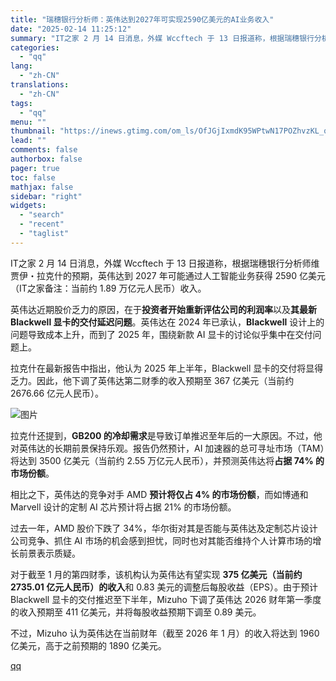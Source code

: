 ```yaml
---
title: "瑞穗银行分析师：英伟达到2027年可实现2590亿美元的AI业务收入"
date: "2025-02-14 11:25:12"
summary: "IT之家 2 月 14 日消息，外媒 Wccftech 于 13 日报道称，根据瑞穗银行分析师维贾伊..."
categories:
  - "qq"
lang:
  - "zh-CN"
translations:
  - "zh-CN"
tags:
  - "qq"
menu: ""
thumbnail: "https://inews.gtimg.com/om_ls/OfJGjIxmdK95WPtwN17POZhvzKL_qCYY0trPJxFGUvjfcAA_640360/0"
lead: ""
comments: false
authorbox: false
pager: true
toc: false
mathjax: false
sidebar: "right"
widgets:
  - "search"
  - "recent"
  - "taglist"
---
```


IT之家 2 月 14 日消息，外媒 Wccftech 于 13 日报道称，根据瑞穗银行分析师维贾伊・拉克什的预期，英伟达到 2027 年可能通过人工智能业务获得 2590 亿美元（IT之家备注：当前约 1.89 万亿元人民币）收入。

英伟达近期股价乏力的原因，在于**投资者开始重新评估公司的利润率**以及**其最新 Blackwell 显卡的交付延迟问题**。英伟达在 2024 年已承认，**Blackwell** 设计上的问题导致成本上升，而到了 2025 年，围绕新款 AI 显卡的讨论似乎集中在交付问题上。

拉克什在最新报告中指出，他认为 2025 年上半年，Blackwell 显卡的交付将显得乏力。因此，他下调了英伟达第二财季的收入预期至 367 亿美元（当前约 2676.66 亿元人民币）。

![图片](https://inews.gtimg.com/om_bt/O5YGkcW7QPymGawjsJImEElEaD2NXzMK_O5NsW1Ts9eeMAA/641)

拉克什还提到，**GB200 的冷却需求**是导致订单推迟至年后的一大原因。不过，他对英伟达的长期前景保持乐观。报告仍然预计，AI 加速器的总可寻址市场（TAM）将达到 3500 亿美元（当前约 2.55 万亿元人民币），并预测英伟达将**占据 74% 的市场份额**。

相比之下，英伟达的竞争对手 AMD **预计将仅占 4% 的市场份额**，而如博通和 Marvell 设计的定制 AI 芯片预计将占据 21% 的市场份额。

过去一年，AMD 股价下跌了 34%，华尔街对其是否能与英伟达及定制芯片设计公司竞争、抓住 AI 市场的机会感到担忧，同时也对其能否维持个人计算市场的增长前景表示质疑。

对于截至 1 月的第四财季，该机构认为英伟达有望实现 **375 亿美元（当前约 2735.01 亿元人民币）的收入**和 0.83 美元的调整后每股收益（EPS）。由于预计 Blackwell 显卡的交付推迟至下半年，Mizuho 下调了英伟达 2026 财年第一季度的收入预期至 411 亿美元，并将每股收益预期下调至 0.89 美元。

不过，Mizuho 认为英伟达在当前财年（截至 2026 年 1 月）的收入将达到 1960 亿美元，高于之前预期的 1890 亿美元。

[qq](https://new.qq.com/rain/a/20250214A03CAH00)
